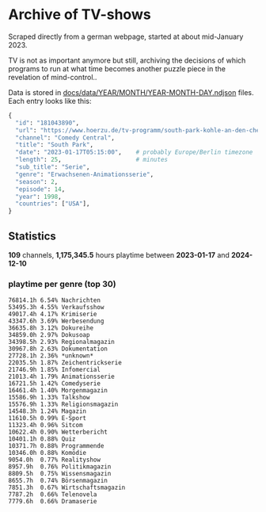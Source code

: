 # Archive of TV-shows

Scraped directly from a german webpage, started at about mid-January 2023.

TV is not as important anymore but still, archiving the decisions of which programs to run at what time
becomes another puzzle piece in the revelation of mind-control.. 

Data is stored in [docs/data/YEAR/MONTH/YEAR-MONTH-DAY.ndjson](docs/data/) files. 
Each entry looks like this:

```python
{
  "id": "181043890", 
  "url": "https://www.hoerzu.de/tv-programm/south-park-kohle-an-den-chefkoch/bid_181043890/", 
  "channel": "Comedy Central", 
  "title": "South Park", 
  "date": "2023-01-17T05:15:00",    # probably Europe/Berlin timezone 
  "length": 25,                     # minutes 
  "sub_title": "Serie", 
  "genre": "Erwachsenen-Animationsserie", 
  "season": 2, 
  "episode": 14, 
  "year": 1998, 
  "countries": ["USA"],
}
```

## Statistics

**109** channels, **1,175,345.5** hours playtime between **2023-01-17** and **2024-12-10**


### playtime per genre (top 30)

    76814.1h 6.54% Nachrichten
    53495.3h 4.55% Verkaufsshow
    49017.4h 4.17% Krimiserie
    43347.6h 3.69% Werbesendung
    36635.8h 3.12% Dokureihe
    34859.0h 2.97% Dokusoap
    34398.5h 2.93% Regionalmagazin
    30967.8h 2.63% Dokumentation
    27728.1h 2.36% *unknown*
    22035.5h 1.87% Zeichentrickserie
    21746.9h 1.85% Infomercial
    21013.4h 1.79% Animationsserie
    16721.5h 1.42% Comedyserie
    16461.4h 1.40% Morgenmagazin
    15586.9h 1.33% Talkshow
    15576.9h 1.33% Religionsmagazin
    14548.3h 1.24% Magazin
    11610.5h 0.99% E-Sport
    11323.4h 0.96% Sitcom
    10622.4h 0.90% Wetterbericht
    10401.1h 0.88% Quiz
    10371.7h 0.88% Programmende
    10346.0h 0.88% Komödie
    9054.0h  0.77% Realityshow
    8957.9h  0.76% Politikmagazin
    8809.5h  0.75% Wissensmagazin
    8655.7h  0.74% Börsenmagazin
    7851.3h  0.67% Wirtschaftsmagazin
    7787.2h  0.66% Telenovela
    7779.6h  0.66% Dramaserie
